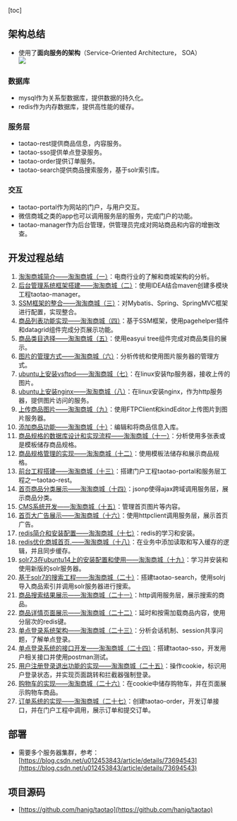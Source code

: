 [toc]
## 架构总结 ##
- 使用了**面向服务的架构**（Service-Oriented Architecture， SOA）<br>![](https://img-blog.csdn.net/20180423164420102)

### 数据库 ###
- mysql作为关系型数据库，提供数据的持久化。
- redis作为内存数据库，提供高性能的缓存。


### 服务层 ###
- taotao-rest提供商品信息，内容服务。
- taotao-sso提供单点登录服务。
- taotao-order提供订单服务。
- taotao-search提供商品搜索服务，基于solr索引库。

### 交互 ###
- taotao-portal作为网站的门户，与用户交互。
- 微信商城之类的app也可以调用服务层的服务，完成门户的功能。
- taotao-manager作为后台管理，供管理员完成对网站商品和内容的增删改查。

## 开发过程总结 ##
1. [淘淘商城简介——淘淘商城（一）](https://blog.csdn.net/qq_40369829/article/details/79515237)：电商行业的了解和商城架构的分析。
2. [后台管理系统框架搭建——淘淘商城（二）](https://blog.csdn.net/qq_40369829/article/details/79515255——淘淘商城（二）)：使用IDEA结合maven创建多模块工程taotao-manager。
3. [SSM框架的整合——淘淘商城（三）](https://blog.csdn.net/qq_40369829/article/details/79515268)：对Mybatis、Spring、SpringMVC框架进行配置，实现整合。
4. [商品列表功能实现——淘淘商城（四）](https://blog.csdn.net/qq_40369829/article/details/79515278)：基于SSM框架，使用pagehelper插件和datagrid组件完成分页展示功能。
5. [商品类目选择——淘淘商城（五）](https://blog.csdn.net/qq_40369829/article/details/79515291)：使用easyui tree组件完成对商品类目的展示。
6. [图片的管理方式——淘淘商城（六）](https://blog.csdn.net/qq_40369829/article/details/79515349)：分析传统和使用图片服务器的管理方式。
7. [ubuntu上安装vsftpd——淘淘商城（七）](https://blog.csdn.net/qq_40369829/article/details/79515361)：在linux安装ftp服务器，接收上传的图片。
8. [ubuntu上安装nginx——淘淘商城（八）](https://blog.csdn.net/qq_40369829/article/details/79515383)：在linux安装nginx，作为http服务器，提供图片访问的服务。
9. [上传商品图片——淘淘商城（九）](https://blog.csdn.net/qq_40369829/article/details/79515562)：使用FTPClient和kindEditor上传图片到图片服务器。 
10. [添加商品功能——淘淘商城（十）](https://blog.csdn.net/qq_40369829/article/details/79515577)：编辑和将商品信息入库。
11. [商品规格的数据库设计和实现流程——淘淘商城（十一）](https://blog.csdn.net/qq_40369829/article/details/79515596)：分析使用多张表或是模板储存商品规格。
12. [商品规格管理的实现——淘淘商城（十二）](https://blog.csdn.net/qq_40369829/article/details/79515608)：使用模板法储存和展示商品规格。
13. [前台工程搭建——淘淘商城（十三）](https://blog.csdn.net/qq_40369829/article/details/79674013)：搭建门户工程taotao-portal和服务层工程之一taotao-rest。
14. [首页商品分类展示——淘淘商城（十四）](https://blog.csdn.net/qq_40369829/article/details/79674028)：jsonp使得ajax跨域调用服务层，展示商品分类。
15. [CMS系统开发——淘淘商城（十五）](https://blog.csdn.net/qq_40369829/article/details/79814698)：管理首页图片等内容。
16. [首页大广告展示——淘淘商城（十六）](https://blog.csdn.net/qq_40369829/article/details/79814842)：使用httpclient调用服务层，展示首页广告。
17. [redis简介和安装配置——淘淘商城（十七）](https://blog.csdn.net/qq_40369829/article/details/79824618)：redis的学习和安装。
18. [redis优化商城首页.——淘淘商城（十八）](https://blog.csdn.net/qq_40369829/article/details/79824676)：在业务中添加读取和写入缓存的逻辑，并且同步缓存。
19. [solr7.3在ubuntu14上的安装配置和使用——淘淘商城（十九）](https://blog.csdn.net/qq_40369829/article/details/79926799)：学习并安装和使用新版的solr服务器。
20. [基于solr7的搜索工程——淘淘商城（二十）](https://blog.csdn.net/qq_40369829/article/details/79927003)：搭建taotao-search，使用solrj导入商品索引并调用solr服务器进行搜索。
21. [商品搜索结果展示——淘淘商城（二十一）](https://blog.csdn.net/qq_40369829/article/details/79948146)：http调用服务层，展示搜索的商品。
22. [商品详情页面展示——淘淘商城（二十二）](https://blog.csdn.net/qq_40369829/article/details/79948164)：延时和按需加载商品内容，使用分层次的redis键。
23. [单点登录系统架构——淘淘商城（二十三）](https://blog.csdn.net/qq_40369829/article/details/80024572)：分析会话机制、session共享问题，了解单点登录。
24. [单点登录系统的接口开发——淘淘商城（二十四）](https://blog.csdn.net/qq_40369829/article/details/80024669)：搭建taotao-sso，开发用户相关接口并使用postman测试。
25. [用户注册登录退出功能的实现——淘淘商城（二十五）](https://blog.csdn.net/qq_40369829/article/details/80024973)：操作cookie，标识用户登录状态，并实现页面跳转和拦截器强制登录。
26. [购物车的实现——淘淘商城（二十六）](https://blog.csdn.net/qq_40369829/article/details/80047469)：在cookie中储存购物车，并在页面展示购物车商品。
27. [订单系统的实现——淘淘商城（二十七）](https://blog.csdn.net/qq_40369829/article/details/80054160)：创建taotao-order，开发订单接口，并在门户工程中调用，展示订单和提交订单。

## 部署 ##
- 需要多个服务器集群，参考：[https://blog.csdn.net/u012453843/article/details/73694543](https://blog.csdn.net/u012453843/article/details/73694543)

## 项目源码 ##
- [https://github.com/hanjg/taotao](https://github.com/hanjg/taotao)
